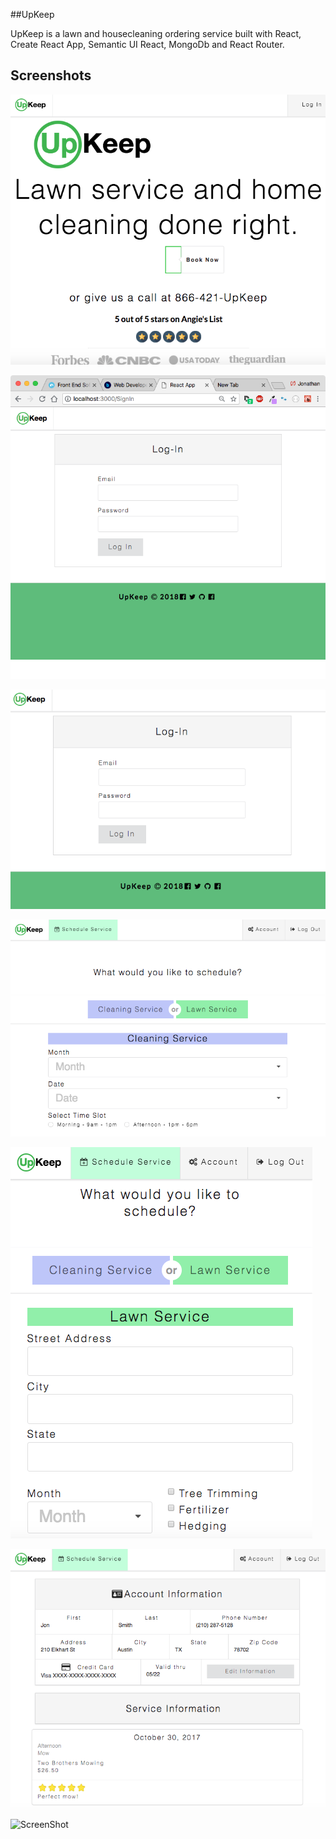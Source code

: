 ##UpKeep

UpKeep is a lawn and housecleaning ordering service built with React, Create React App, Semantic UI React, MongoDb and React Router.

 
## Screenshots

![ScreenShot](/screenshots/welcome_page.png)

![ScreenShot](/screenshots/login.png)

![ScreenShot](/screenshots/responsive_login.png)

![ScreenShot](/screenshots/schedule_service.png)

![ScreenShot](/screenshots/responsive_schedule_service.png)

![ScreenShot](/screenshots/account_information.png)

![ScreenShot](/screenshots/successful_booking.pmg)